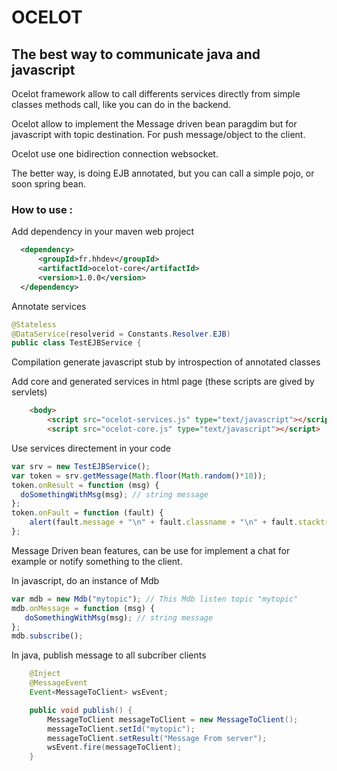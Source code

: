 # OCELOT
## The best way to communicate java and javascript 

Ocelot framework allow to call differents services directly from simple classes methods call, like you can do in the backend.

Ocelot allow to implement the Message driven bean paragdim but for javascript with topic destination.
For push message/object to the client.

Ocelot use one bidirection connection websocket.

The better way, is doing EJB annotated, but you can call a simple pojo, or soon spring bean.

### How to use : 
Add dependency in your maven web project

```xml
  <dependency>
      <groupId>fr.hhdev</groupId>
      <artifactId>ocelot-core</artifactId>
      <version>1.0.0</version>
  </dependency>
```
Annotate services
```java
@Stateless
@DataService(resolverid = Constants.Resolver.EJB)
public class TestEJBService {
```
Compilation generate javascript stub by introspection of annotated classes

Add core and generated services in html page (these scripts are gived by servlets)

```html
	<body>
		<script src="ocelot-services.js" type="text/javascript"></script>
		<script src="ocelot-core.js" type="text/javascript"></script>
```

Use services directement in your code

```javascript
var srv = new TestEJBService();
var token = srv.getMessage(Math.floor(Math.random()*10));
token.onResult = function (msg) {
  doSomethingWithMsg(msg); // string message
};
token.onFault = function (fault) {
	alert(fault.message + "\n" + fault.classname + "\n" + fault.stacktrace.join('\n'));
};
```
Message Driven bean features, can be use for implement a chat for example or notify something to the client.

In javascript, do an instance of Mdb

```javascript
var mdb = new Mdb("mytopic"); // This Mdb listen topic "mytopic"
mdb.onMessage = function (msg) {
   doSomethingWithMsg(msg); // string message
};
mdb.subscribe();
```

In java, publish message to all subcriber clients
```java
	@Inject
	@MessageEvent
	Event<MessageToClient> wsEvent;

	public void publish() {
		MessageToClient messageToClient = new MessageToClient();
		messageToClient.setId("mytopic");
		messageToClient.setResult("Message From server");
		wsEvent.fire(messageToClient);
	}
```





